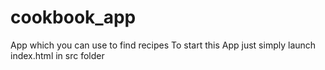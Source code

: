 # cookbook_app
App which you can use to find recipes
To start this App just simply launch index.html in src folder
